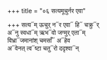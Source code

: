 +++
title = "०६ सत्यमूचुर्नर एवा"

+++
सत्य᳓म् ऊचुर् न᳓र एवा᳓ हि᳓ चक्रु᳓र्  
अ᳓नु स्वधा᳓म् ऋभ᳓वो जग्मुर् एता᳓म्  
विभ्रा᳓जमानांश् चमसाँ᳓ अ᳓हेव  
अ᳓वेनत् त्व᳓ष्टा चतु᳓रो ददृश्वा᳓न्